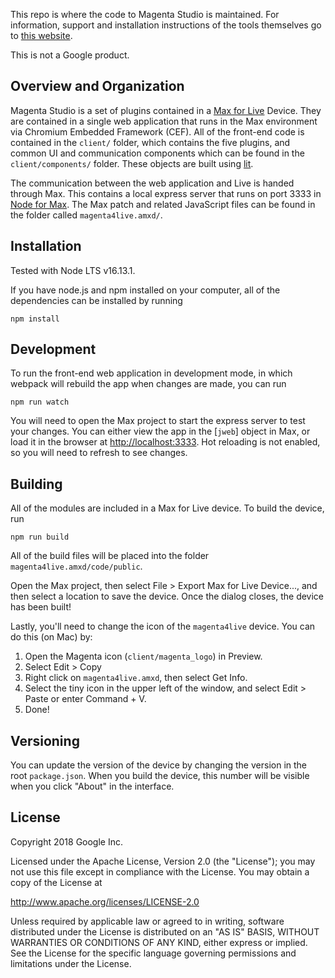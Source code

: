 This repo is where the code to Magenta Studio is maintained. For information, support and installation instructions of the tools themselves go to [this website](https://magenta.tensorflow.org/studio/).

This is not a Google product. 

## Overview and Organization

Magenta Studio is a set of plugins contained in a [Max for Live](https://www.ableton.com/en/live/max-for-live/) Device. They are contained in a single web application that runs in the Max environment via Chromium Embedded Framework (CEF). All of the front-end code is contained in the `client/` folder, which contains the five plugins, and common UI and communication components which can be found in the `client/components/` folder. These objects are built using [lit](https://lit.dev/). 

The communication between the web application and Live is handed through Max. This contains a local express server that runs on port 3333 in [Node for Max](https://cycling74.com/articles/node-for-max-intro-%E2%80%93-let%E2%80%99s-get-started). The Max patch and related JavaScript files can be found in the folder called `magenta4live.amxd/`.

## Installation

Tested with Node LTS v16.13.1. 

If you have node.js and npm installed on your computer, all of the dependencies can be installed by running 

```
npm install
```

## Development

To run the front-end web application in development mode, in which webpack will rebuild the app when changes are made, you can run

```
npm run watch
```

You will need to open the Max project to start the express server to test your changes. You can either view the app in the [`jweb`] object in Max, or load it in the browser at [http://localhost:3333](http://localhost:3333). Hot reloading is not enabled, so you will need to refresh to see changes.

## Building

All of the modules are included in a Max for Live device. To build the device, run

```
npm run build
```

All of the build files will be placed into the folder `magenta4live.amxd/code/public`.

Open the Max project, then select File > Export Max for Live Device..., and then select a location to save the device. Once the dialog closes, the device has been built!

Lastly, you'll need to change the icon of the `magenta4live` device. You can do this (on Mac) by:
1. Open the Magenta icon (`client/magenta_logo`) in Preview.
2. Select Edit > Copy
3. Right click on `magenta4live.amxd`, then select Get Info. 
4. Select the tiny icon in the upper left of the window, and select Edit > Paste or enter Command + V. 
5. Done!

## Versioning
You can update the version of the device by changing the version in the root `package.json`. When you build the device, this number will be visible when you click "About" in the interface.

## License

Copyright 2018 Google Inc.

Licensed under the Apache License, Version 2.0 (the "License"); you may not use this file except in compliance with the License. You may obtain a copy of the License at

http://www.apache.org/licenses/LICENSE-2.0

Unless required by applicable law or agreed to in writing, software distributed under the License is distributed on an "AS IS" BASIS, WITHOUT WARRANTIES OR CONDITIONS OF ANY KIND, either express or implied. See the License for the specific language governing permissions and limitations under the License.
